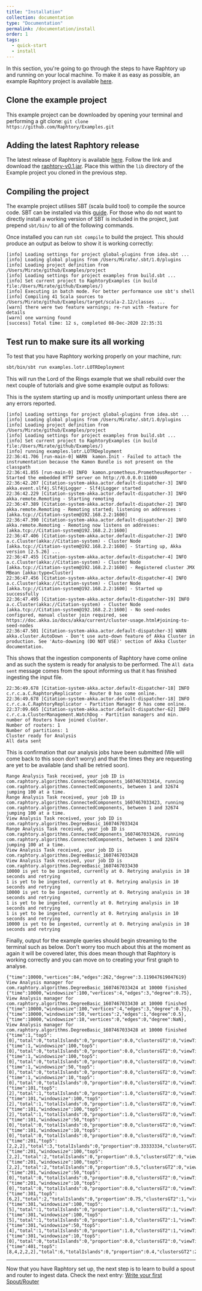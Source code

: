```yaml
---
title: "Installation"
collection: documentation
type: "Documentation"
permalink: /documentation/install
order: 1
tags:
  - quick-start
  - install
---
```



In this section, you're going to go through the steps to have Raphtory up and running on your local machine.
To make it as easy as possible, an example Raphtory project is available [here](https://github.com/Raphtory/Examples). 

## Clone the example project
This example project can be downloaded by opening your terminal and performing a git clone:
 `git clone https://github.com/Raphtory/Examples.git`


## Adding the latest Raphtory release
The latest release of Raphtory is available [here](https://github.com/Raphtory/Raphtory/releases/tag/0.1). Follow the link and download the [raphtory-v0.1.jar](https://github.com/Raphtory/Raphtory/releases/download/0.1/raphtory-v0.1.jar). Place this within the `lib` directory of the Example project you cloned in the previous step.

## Compiling the project 
The example project utilises SBT (scala build tool) to compile the source code. SBT can be installed via this [guide](https://www.scala-sbt.org/1.x/docs/Setup.html). For those who do not want to directly install a working version of SBT is included in the project, just prepend `sbt/bin/` to all of the following commands.

Once installed you can run `sbt compile` to build the project. This should produce an output as below to show it is working correctly:

```
[info] Loading settings for project global-plugins from idea.sbt ...
[info] Loading global plugins from /Users/Mirate/.sbt/1.0/plugins
[info] Loading project definition from /Users/Mirate/github/Examples/project
[info] Loading settings for project examples from build.sbt ...
[info] Set current project to RaphtoryExamples (in build file:/Users/Mirate/github/Examples/)
[info] Executing in batch mode. For better performance use sbt's shell
[info] Compiling 41 Scala sources to /Users/Mirate/github/Examples/target/scala-2.12/classes ...
[warn] there were two feature warnings; re-run with -feature for details
[warn] one warning found
[success] Total time: 12 s, completed 08-Dec-2020 22:35:31

```

## Test run to make sure its all working
To test that you have Raphtory working properly on your machine, run:

```sh
sbt/bin/sbt run examples.lotr.LOTRDeployment
```

This will run the Lord of the Rings example that we shall rebuild over the next couple of tutorials and give some example output as follows:


This is the system starting up and is mostly unimportant unless there are any errors reported.

````
[info] Loading settings for project global-plugins from idea.sbt ...
[info] Loading global plugins from /Users/Mirate/.sbt/1.0/plugins
[info] Loading project definition from /Users/Mirate/github/Examples/project
[info] Loading settings for project examples from build.sbt ...
[info] Set current project to RaphtoryExamples (in build file:/Users/Mirate/github/Examples/)
[info] running examples.lotr.LOTRDeployment
22:36:41.706 [run-main-0] WARN  kamon.Init - Failed to attach the instrumentation because the Kamon Bundle is not present on the classpath
22:36:41.855 [run-main-0] INFO  kamon.prometheus.PrometheusReporter - Started the embedded HTTP server on http://0.0.0.0:11600
22:36:42.207 [Citation-system-akka.actor.default-dispatcher-3] INFO  akka.event.slf4j.Slf4jLogger - Slf4jLogger started
22:36:42.229 [Citation-system-akka.actor.default-dispatcher-3] INFO  akka.remote.Remoting - Starting remoting
22:36:47.389 [Citation-system-akka.actor.default-dispatcher-2] INFO  akka.remote.Remoting - Remoting started; listening on addresses :[akka.tcp://Citation-system@192.168.2.2:1600]
22:36:47.390 [Citation-system-akka.actor.default-dispatcher-2] INFO  akka.remote.Remoting - Remoting now listens on addresses: [akka.tcp://Citation-system@192.168.2.2:1600]
22:36:47.406 [Citation-system-akka.actor.default-dispatcher-2] INFO  a.c.Cluster(akka://Citation-system) - Cluster Node [akka.tcp://Citation-system@192.168.2.2:1600] - Starting up, Akka version [2.5.26] ...
22:36:47.455 [Citation-system-akka.actor.default-dispatcher-4] INFO  a.c.Cluster(akka://Citation-system) - Cluster Node [akka.tcp://Citation-system@192.168.2.2:1600] - Registered cluster JMX MBean [akka:type=Cluster]
22:36:47.456 [Citation-system-akka.actor.default-dispatcher-4] INFO  a.c.Cluster(akka://Citation-system) - Cluster Node [akka.tcp://Citation-system@192.168.2.2:1600] - Started up successfully
22:36:47.495 [Citation-system-akka.actor.default-dispatcher-19] INFO  a.c.Cluster(akka://Citation-system) - Cluster Node [akka.tcp://Citation-system@192.168.2.2:1600] - No seed-nodes configured, manual cluster join required, see https://doc.akka.io/docs/akka/current/cluster-usage.html#joining-to-seed-nodes
22:36:47.501 [Citation-system-akka.actor.default-dispatcher-3] WARN  akka.cluster.AutoDown - Don't use auto-down feature of Akka Cluster in production. See 'Auto-downing (DO NOT USE)' section of Akka Cluster documentation.
````

This shows that the ingestion components of Raphtory have come online and as such the system is ready for analysis to be performed. The `All data sent` message comes from the spout informing us that it has finished ingesting the input file.


````
22:36:49.678 [Citation-system-akka.actor.default-dispatcher-18] INFO  c.r.c.a.C.RaphtoryReplicator - Router 0 has come online.
22:36:49.678 [Citation-system-akka.actor.default-dispatcher-18] INFO  c.r.c.a.C.RaphtoryReplicator - Partition Manager 0 has come online.
22:37:09.665 [Citation-system-akka.actor.default-dispatcher-62] INFO  c.r.c.a.ClusterManagement.WatchDog - Partition managers and min. number of Routers have joined cluster.
Number of routers: 1
Number of partitions: 1
Cluster ready for Analysis
All data sent
````

This is confirmation that our analysis jobs have been submitted (We will come back to this soon don't worry) and that the times they are requesting are yet to be available (and shall be retried soon).


````
Range Analysis Task received, your job ID is com.raphtory.algorithms.ConnectedComponents_1607467033414, running com.raphtory.algorithms.ConnectedComponents, between 1 and 32674 jumping 100 at a time.
Range Analysis Task received, your job ID is com.raphtory.algorithms.ConnectedComponents_1607467033423, running com.raphtory.algorithms.ConnectedComponents, between 1 and 32674 jumping 100 at a time.
View Analysis Task received, your job ID is com.raphtory.algorithms.DegreeBasic_1607467033424
Range Analysis Task received, your job ID is com.raphtory.algorithms.ConnectedComponents_1607467033426, running com.raphtory.algorithms.ConnectedComponents, between 1 and 32674 jumping 100 at a time.
View Analysis Task received, your job ID is com.raphtory.algorithms.DegreeBasic_1607467033428
View Analysis Task received, your job ID is com.raphtory.algorithms.DegreeBasic_1607467033430
10000 is yet to be ingested, currently at 0. Retrying analysis in 10 seconds and retrying
1 is yet to be ingested, currently at 0. Retrying analysis in 10 seconds and retrying
10000 is yet to be ingested, currently at 0. Retrying analysis in 10 seconds and retrying
1 is yet to be ingested, currently at 0. Retrying analysis in 10 seconds and retrying
1 is yet to be ingested, currently at 0. Retrying analysis in 10 seconds and retrying
10000 is yet to be ingested, currently at 0. Retrying analysis in 10 seconds and retrying
````

Finally, output for the example queries should begin streaming to the terminal such as below. Don't worry too much about this at the moment as again it will be covered later, this does mean though that Raphtory is working correctly and you can move on to creating your first graph to analyse.


````
{"time":10000,"vertices":84,"edges":262,"degree":3.119047619047619}
View Analysis manager for com.raphtory.algorithms.DegreeBasic_1607467033424 at 10000 finished
{"time":10000,"windowsize":100,"vertices":4,"edges":3,"degree":0.75},
View Analysis manager for com.raphtory.algorithms.DegreeBasic_1607467033430 at 10000 finished
{"time":10000,"windowsize":100,"vertices":4,"edges":3,"degree":0.75},
{"time":10000,"windowsize":50,"vertices":2,"edges":1,"degree":0.5},
{"time":10000,"windowsize":10,"vertices":0,"edges":0,"degree":NaN},
View Analysis manager for com.raphtory.algorithms.DegreeBasic_1607467033428 at 10000 finished
{"time":1,"top5":[0],"total":0,"totalIslands":0,"proportion":0.0,"clustersGT2":0,"viewTime":10205},
{"time":1,"windowsize":100,"top5":[0],"total":0,"totalIslands":0,"proportion":0.0,"clustersGT2":0,"viewTime":10215},
{"time":1,"windowsize":100,"top5":[0],"total":0,"totalIslands":0,"proportion":0.0,"clustersGT2":0,"viewTime":10219},
{"time":1,"windowsize":50,"top5":[0],"total":0,"totalIslands":0,"proportion":0.0,"clustersGT2":0,"viewTime":10219},
{"time":1,"windowsize":10,"top5":[0],"total":0,"totalIslands":0,"proportion":0.0,"clustersGT2":0,"viewTime":10219},
{"time":101,"top5":[2],"total":1,"totalIslands":0,"proportion":1.0,"clustersGT2":0,"viewTime":74},
{"time":101,"windowsize":100,"top5":[2],"total":1,"totalIslands":0,"proportion":1.0,"clustersGT2":0,"viewTime":65},
{"time":101,"windowsize":100,"top5":[2],"total":1,"totalIslands":0,"proportion":1.0,"clustersGT2":0,"viewTime":69},
{"time":101,"windowsize":50,"top5":[0],"total":0,"totalIslands":0,"proportion":0.0,"clustersGT2":0,"viewTime":69},
{"time":101,"windowsize":10,"top5":[0],"total":0,"totalIslands":0,"proportion":0.0,"clustersGT2":0,"viewTime":69},
{"time":201,"top5":[2,2,2],"total":3,"totalIslands":0,"proportion":0.33333334,"clustersGT2":0,"viewTime":23},
{"time":201,"windowsize":100,"top5":[2,2],"total":2,"totalIslands":0,"proportion":0.5,"clustersGT2":0,"viewTime":27},
{"time":201,"windowsize":100,"top5":[2,2],"total":2,"totalIslands":0,"proportion":0.5,"clustersGT2":0,"viewTime":25},
{"time":201,"windowsize":50,"top5":[0],"total":0,"totalIslands":0,"proportion":0.0,"clustersGT2":0,"viewTime":25},
{"time":201,"windowsize":10,"top5":[0],"total":0,"totalIslands":0,"proportion":0.0,"clustersGT2":0,"viewTime":25},
{"time":301,"top5":[6,2],"total":2,"totalIslands":0,"proportion":0.75,"clustersGT2":1,"viewTime":31},
{"time":301,"windowsize":100,"top5":[5],"total":1,"totalIslands":0,"proportion":1.0,"clustersGT2":1,"viewTime":30},
{"time":301,"windowsize":100,"top5":[5],"total":1,"totalIslands":0,"proportion":1.0,"clustersGT2":1,"viewTime":43},
{"time":301,"windowsize":50,"top5":[4],"total":1,"totalIslands":0,"proportion":1.0,"clustersGT2":1,"viewTime":43},
{"time":301,"windowsize":10,"top5":[0],"total":0,"totalIslands":0,"proportion":0.0,"clustersGT2":0,"viewTime":43},
{"time":401,"top5":[8,4,2,2,2],"total":6,"totalIslands":0,"proportion":0.4,"clustersGT2":2,"viewTime":42},

````


---
Now that you have Raphtory set up, the next step is to learn to build a spout and router to ingest data. Check the next entry: [Write your first Spout/Router](/documentation/sprouter)
